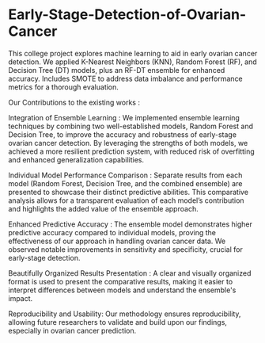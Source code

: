 # Early-Stage-Detection-of-Ovarian-Cancer
This college project explores machine learning to aid in early ovarian cancer detection. We applied K-Nearest Neighbors (KNN), Random Forest (RF), and Decision Tree (DT) models, plus an RF-DT ensemble for enhanced accuracy. Includes SMOTE to address data imbalance and performance metrics for a thorough evaluation.

Our Contributions to the existing works :

Integration of Ensemble Learning :
We implemented ensemble learning techniques by combining two well-established models, Random Forest and Decision Tree, to improve the accuracy and robustness of early-stage ovarian cancer detection.
By leveraging the strengths of both models, we achieved a more resilient prediction system, with reduced risk of overfitting and enhanced generalization capabilities.

Individual Model Performance Comparison :
Separate results from each model (Random Forest, Decision Tree, and the combined ensemble) are presented to showcase their distinct predictive abilities.
This comparative analysis allows for a transparent evaluation of each model’s contribution and highlights the added value of the ensemble approach.

Enhanced Predictive Accuracy :
The ensemble model demonstrates higher predictive accuracy compared to individual models, proving the effectiveness of our approach in handling ovarian cancer data.
We observed notable improvements in sensitivity and specificity, crucial for early-stage detection.

Beautifully Organized Results Presentation :
A clear and visually organized format is used to present the comparative results, making it easier to interpret differences between models and understand the ensemble's impact.

Reproducibility and Usability: 
Our methodology ensures reproducibility, allowing future researchers to validate and build upon our findings, especially in ovarian cancer prediction.
